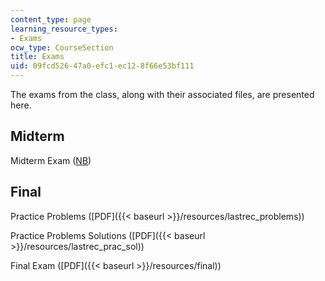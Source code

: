 ```yaml
---
content_type: page
learning_resource_types:
- Exams
ocw_type: CourseSection
title: Exams
uid: 09fcd526-47a0-efc1-ec12-8f66e53bf111
---
```


The exams from the class, along with their associated files, are presented here.

Midterm
-------

Midterm Exam ([NB](/courses/aeronautics-and-astronautics/16-21-techniques-for-structural-analysis-and-design-spring-2005/exams/midterm.nb))

Final
-----

Practice Problems ([PDF]({{< baseurl >}}/resources/lastrec_problems))

Practice Problems Solutions ([PDF]({{< baseurl >}}/resources/lastrec_prac_sol))

Final Exam ([PDF]({{< baseurl >}}/resources/final))